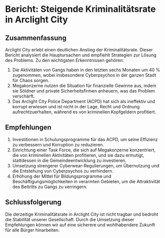 # Bericht: Steigende Kriminalitätsrate in Arclight City

## Zusammenfassung

Arclight City erlebt einen deutlichen Anstieg der Kriminalitätsrate. Dieser Bericht analysiert die Hauptursachen und empfiehlt Strategien zur Lösung des Problems. Zu den wichtigsten Erkenntnissen gehören:

1. Die Aktivitäten von Gangs haben in den letzten sechs Monaten um 40 % zugenommen, wobei insbesondere Cyberpsychos in der ganzen Stadt für Chaos sorgen.
2. Megakonzerne nutzen die Situation für finanzielle Gewinne aus, indem sie Söldner und private Sicherheitsfirmen anheuern, was das Problem verschärft.
3. Das Arclight City Police Department (ACPD) hat sich als ineffektiv und korrupt erwiesen und ist nicht in der Lage, Recht und Ordnung aufrechtzuerhalten, während es von kriminellen Kopfgeldern profitiert.

## Empfehlungen

1. Investitionen in Schulungsprogramme für das ACPD, um seine Effizienz zu verbessern und Korruption zu reduzieren.
2. Einrichtung einer Task Force, die sich auf Megakonzerne konzentriert, die von kriminellen Aktivitäten profitieren, und sie dazu ermutigt, stattdessen in die Gemeindeentwicklung zu investieren.
3. Umsetzung strengerer Cyberwear-Regulierungen, um Übernutzung und die Entstehung von Cyberpsychos zu verhindern.
4. Erhöhung der Mittel für Bildungsprogramme und Beschäftigungsmöglichkeiten in verarmten Gebieten, um die Attraktivität des Beitritts zu Gangs zu verringern.

## Schlussfolgerung

Die derzeitige Kriminalitätsrate in Arclight City ist nicht tragbar und bedroht die Stabilität unserer Gesellschaft. Durch die Umsetzung dieser Empfehlungen können wir auf eine sicherere und wohlhabendere Zukunft für alle Bürger hinarbeiten.
